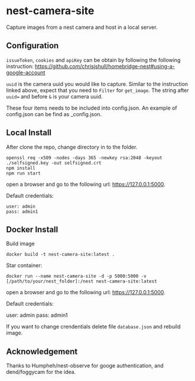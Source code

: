 # nest-camera-site
Capture images from a nest camera and host in a local server. 

## Configuration
`issueToken`, `cookies` and `apiKey` can be obtain by following the following instruction:
https://github.com/chrisjshull/homebridge-nest#using-a-google-account

`uuid` is the camera uuid you would like to capture. Similar to the instruction linked above, expect that you need to `Filter` for `get_image`. The string after `uuid=` and before `&` is your camera uuid.

These four items needs to be included into config.json. An example of config.json can be find as _config.json.

## Local Install
After clone the repo, change directory in to the folder.
```
openssl req -x509 -nodes -days 365 -newkey rsa:2048 -keyout ./selfsigned.key -out selfsigned.crt
npm install
npm run start
```
open a browser and go to the following url: https://127.0.0.1:5000.

Default credentials:
```
user: admin
pass: admin1
```

## Docker Install
Build image
```
docker build -t nest-camera-site:latest .
```

Star container:
```
docker run --name nest-camera-site -d -p 5000:5000 -v [/path/to/your/nest_folder]:/nest nest-camera-site:latest
```

open a browser and go to the following url: https://127.0.0.1:5000.

Default credentials:

user: admin
pass: admin1

If you want to change crendentials delete file `database.json` and rebuild image.

## Acknowledgement
Thanks to Humpheh/nest-observe for googe authentication, and dend/foggycam for the idea.
